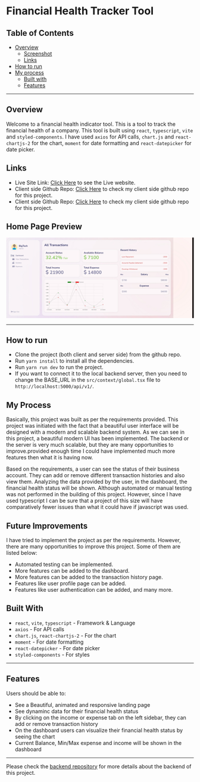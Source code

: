 # Financial Health Tracker Tool

## Table of Contents

- [Overview](#overview)
  - [Screenshot](#home-page-preview)
  - [Links](#links)
- [How to run](#how-to-run)
- [My process](#my-process)
  - [Built with](#built-with)
  - [Features](#features)

---

## Overview

Welcome to a financial health indicator tool. This is a tool to track the financial health of a company. This tool is built using `react`, `typescript`, `vite` and `styled-components`. I have used `axios` for API calls, `chart.js` and `react-chartjs-2` for the chart, `moment` for date formatting and `react-datepicker` for date picker.

## Links

- Live Site Link: [Click Here](https://financial-health-indicator.vercel.app/) to see the Live website.
- Client side Github Repo: [Click Here](https://github.com/kamrulsaad/finance-health-indicator-frontend) to check my client side github repo for this project.
- Client side Github Repo: [Click Here](https://github.com/kamrulsaad/finance-health-indicator-backend) to check my client side github repo for this project.

## Home Page Preview

![Screenshot of the Website HomePage](./src/assets/ss.jpeg)

---

## How to run

- Clone the project (both client and server side) from the github repo.
- Run `yarn install` to install all the dependencies.
- Run `yarn run dev` to run the project.
- If you want to connect it to the local backend server, then you need to change the BASE_URL in the `src/context/global.tsx` file to `http://localhost:5000/api/v1/`.

## My Process

Basically, this project was built as per the requirements provided. This project was initiated with the fact that a beautiful user interface will be designed with a modern and scalable backend system. As we can see in this project, a beautiful modern UI has been implemented. The backend or the server is very much scalable, but they are many opportunities to improve.provided enough time I could have implemented much more features then what it is having now.

Based on the requirements, a user can see the status of their business account. They can add or remove different transaction histories and also view them. Analyzing the data provided by the user, in the dashboard, the financial health status will be shown. Although automated or manual testing was not performed in the building of this project. However, since I have used typescript I can be sure that a project of this size will have comparatively fewer issues than what it could have if javascript was used.

## Future Improvements

I have tried to implement the project as per the requirements. However, there are many opportunities to improve this project. Some of them are listed below:

- Automated testing can be implemented.
- More features can be added to the dashboard.
- More features can be added to the transaction history page.
- Features like user profile page can be added.
- Features like user authentication can be added, and many more.

## Built With

- `react`, `vite`, `typescript` - Framework & Language
- `axios` - For API calls
- `chart.js`, `react-chartjs-2` - For the chart
- `moment` - For date formatting
- `react-datepicker` - For date picker
- `styled-components` - For styles

---

## Features

Users should be able to:

- See a Beautiful, animated and responsive landing page
- See dynaminc data for their financial health status
- By clicking on the income or expense tab on the left sidebar, they can add or remove transaction history
- On the dashboard users can visualize their financial health status by seeing the chart
- Current Balance, Min/Max expense and income will be shown in the dashboard

---

Please check the [backend repository](https://github.com/kamrulsaad/finance-health-indicator-backend) for more details about the backend of this project.
